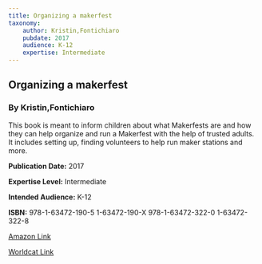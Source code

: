 ```yaml
---
title: Organizing a makerfest
taxonomy:
	author: Kristin,Fontichiaro
	pubdate: 2017
	audience: K-12
	expertise: Intermediate
---
```

## Organizing a makerfest
### By Kristin,Fontichiaro
This book is meant to inform children about what Makerfests are and how they can help organize and run a Makerfest with the help of trusted adults.  It includes setting up, finding volunteers to help run maker stations and more.

**Publication Date:** 2017

**Expertise Level:** Intermediate

**Intended Audience:** K-12

**ISBN:** 978-1-63472-190-5 1-63472-190-X 978-1-63472-322-0 1-63472-322-8

[Amazon Link](https://www.amazon.com/Organizing-Makerfest-Makers-as-Innovators/dp/1634723228)

[Worldcat Link](https://www.worldcat.org/title/organizing-a-makerfest/oclc/967683438&referer=brief_results)